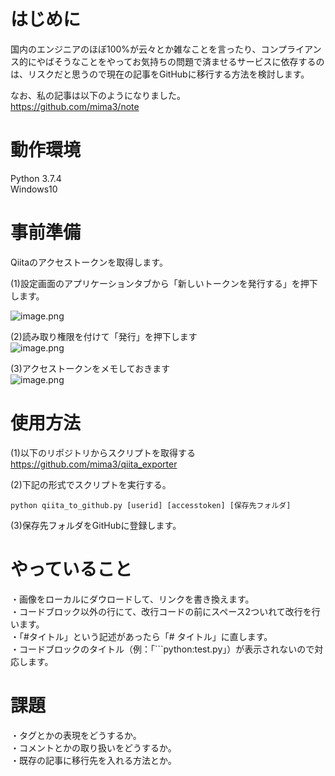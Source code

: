 # はじめに  
国内のエンジニアのほぼ100%が云々とか雑なことを言ったり、コンプライアンス的にやばそうなことをやってお気持ちの問題で済ませるサービスに依存するのは、リスクだと思うので現在の記事をGitHubに移行する方法を検討します。  
  
なお、私の記事は以下のようになりました。  
https://github.com/mima3/note  
  
  
# 動作環境  
Python 3.7.4  
Windows10  
  
# 事前準備  
Qiitaのアクセストークンを取得します。  
  
(1)設定画面のアプリケーションタブから「新しいトークンを発行する」を押下します。  
  
![image.png](https://qiita-image-store.s3.amazonaws.com/0/47856/1027591c-3943-b695-c493-615457408997.png)  
  
(2)読み取り権限を付けて「発行」を押下します  
![image.png](https://qiita-image-store.s3.amazonaws.com/0/47856/cc957b75-91f7-9f5e-7fd8-2be56c38061f.png)  
  
(3)アクセストークンをメモしておきます  
![image.png](https://qiita-image-store.s3.amazonaws.com/0/47856/d28c2a4f-19a6-6255-7e30-3d1bbfaf2d42.png)  
  
# 使用方法  
(1)以下のリポジトリからスクリプトを取得する  
https://github.com/mima3/qiita_exporter  
  
(2)下記の形式でスクリプトを実行する。  
  
```
python qiita_to_github.py [userid] [accesstoken] [保存先フォルダ]
```  
  
(3)保存先フォルダをGitHubに登録します。  
  
# やっていること  
・画像をローカルにダウロードして、リンクを書き換えます。  
・コードブロック以外の行にて、改行コードの前にスペース2ついれて改行を行います。  
・「#タイトル」という記述があったら「# タイトル」に直します。  
・コードブロックのタイトル（例：「```python:test.py」）が表示されないので対応します。  
  
  
# 課題  
・タグとかの表現をどうするか。  
・コメントとかの取り扱いをどうするか。  
・既存の記事に移行先を入れる方法とか。  
  

